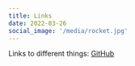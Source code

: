 ```yaml
---
title: Links
date: 2022-03-26
social_image: '/media/rocket.jpg'
---
```


Links to different things:
[GitHub](https://github.com/geddings)